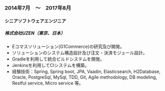 
### 2014年7月　〜　2017年8月

#### シニアソフトウェアエンジニア

##### 株式会社UZEN（東京、日本）

- Eコマスソリューション(G1Commerce)の研究及び開発。
- ソリューションのシステム構造設計及び注文・決済モジュール設計。
- Gradleを利用して統合ビルドシステムを開発。
- Jenkinsを利用してCIシステムを構築。
- 経験技術：Spring, Spring boot, JPA, Vaadin, Elasticsearch, H2Database, Oracle, PostgreSql, MySql, TDD, Git, Agile methodology, DB modeling, Restful service, Micro service 等。
